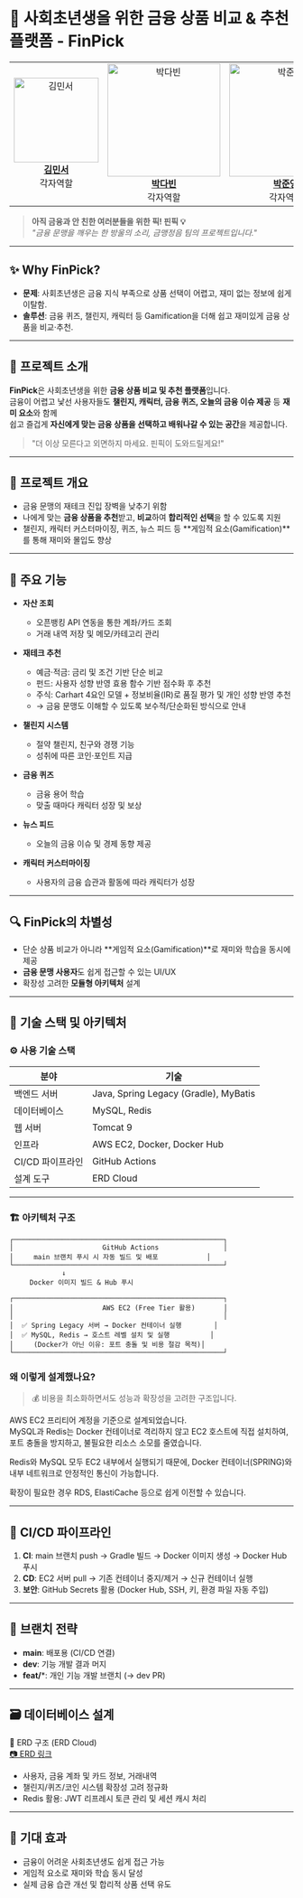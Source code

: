 # 💸 사회초년생을 위한 금융 상품 비교 & 추천 플랫폼 - FinPick

<div align="center">

<table align="center">
  <tr>
    <td align="center">
      <img src="https://github.com/user-attachments/assets/0dc1260f-5525-4992-aed0-da08394cd918" width="150" alt="김민서"/><br/>
      <a href="https://github.com/meentho"><b>김민서</b></a><br/>
      각자역할
    </td>
    <td align="center">
      <img src="https://github.com/user-attachments/assets/809d67c5-e9cd-4415-bbaf-ba1ef9c8de4a" width="200" alt="박다빈"/><br/>
      <a href="https://github.com/lego812"><b>박다빈</b></a><br/>
      각자역할
    </td>
    <td align="center">
      <img src="https://github.com/user-attachments/assets/6f20bbba-3258-43bf-a295-142d26b28c42" width="200" alt="박준영"/><br/>
      <a href="https://github.com/Tarae0419"><b>박준영</b></a><br/>
      각자역할
    </td>
    <td align="center">
      <img src="https://github.com/user-attachments/assets/d04c965c-907a-49b6-bf51-bbe42caf7c43" width="200" alt="손주성"/><br/>
      <a href="https://github.com/ShonJuSeong"><b>손주성</b></a><br/>
      각자역할
    </td>
    <td align="center">
      <img src="https://github.com/user-attachments/assets/51e2cbda-7616-4166-abfd-4f1ea5755d02" width="190" alt="조자영"/><br/>
      <a href="https://github.com/cho-ja-young"><b>조자영</b></a><br/>
      각자역할
    </td>
    <td align="center">
      <img src="https://github.com/user-attachments/assets/e297a9fe-ae27-4649-bd0c-5e6a04e94289" width="200" alt="조예림"/><br/>
      <a href="https://github.com/cocoaocean"><b>조예림</b></a><br/>
      각자역할
    </td>
  </tr>
</table>

</div>

> **아직 금융과 안 친한 여러분들을 위한 픽! 핀픽 💡**  
> _"금융 문맹을 깨우는 한 방울의 소리, 금맹정음 팀의 프로젝트입니다."_

---

## ✨ Why FinPick?
- **문제**: 사회초년생은 금융 지식 부족으로 상품 선택이 어렵고, 재미 없는 정보에 쉽게 이탈함.
- **솔루션**: 금융 퀴즈, 챌린지, 캐릭터 등 Gamification을 더해 쉽고 재미있게 금융 상품을 비교·추천.

---

## 📌 프로젝트 소개
**FinPick**은 사회초년생을 위한 **금융 상품 비교 및 추천 플랫폼**입니다.  
금융이 어렵고 낯선 사용자들도 **챌린지, 캐릭터, 금융 퀴즈, 오늘의 금융 이슈 제공** 등 **재미 요소**와 함께  
쉽고 즐겁게 **자신에게 맞는 금융 상품을 선택하고 배워나갈 수 있는 공간**을 제공합니다.

> "더 이상 모른다고 외면하지 마세요. 핀픽이 도와드릴게요!"

---

## 🎯 프로젝트 개요
- 금융 문맹의 재테크 진입 장벽을 낮추기 위함
- 나에게 맞는 **금융 상품을 추천**받고, **비교**하여 **합리적인 선택**을 할 수 있도록 지원
- 챌린지, 캐릭터 커스터마이징, 퀴즈, 뉴스 피드 등 **게임적 요소(Gamification)**를 통해 재미와 몰입도 향상

---

## 📱 주요 기능
- **자산 조회**
  - 오픈뱅킹 API 연동을 통한 계좌/카드 조회
  - 거래 내역 저장 및 메모/카테고리 관리

- **재테크 추천**
  - 예금·적금: 금리 및 조건 기반 단순 비교
  - 펀드: 사용자 성향 반영 효용 함수 기반 점수화 후 추천
  - 주식: Carhart 4요인 모델 + 정보비율(IR)로 품질 평가 및 개인 성향 반영 추천
  - → 금융 문맹도 이해할 수 있도록 보수적/단순화된 방식으로 안내

- **챌린지 시스템**
  - 절약 챌린지, 친구와 경쟁 기능
  - 성취에 따른 코인·포인트 지급

- **금융 퀴즈**
  - 금융 용어 학습
  - 맞출 때마다 캐릭터 성장 및 보상

- **뉴스 피드**
  - 오늘의 금융 이슈 및 경제 동향 제공

- **캐릭터 커스터마이징**
  - 사용자의 금융 습관과 활동에 따라 캐릭터가 성장

---

## 🔍 FinPick의 차별성
- 단순 상품 비교가 아니라 **게임적 요소(Gamification)**로 재미와 학습을 동시에 제공
- **금융 문맹 사용자**도 쉽게 접근할 수 있는 UI/UX
- 확장성 고려한 **모듈형 아키텍처** 설계

---

## 🧱 기술 스택 및 아키텍처

### ⚙️ 사용 기술 스택
| 분야             | 기술                                         |
|------------------|----------------------------------------------|
| 백엔드 서버      | Java, Spring Legacy (Gradle), MyBatis        |
| 데이터베이스     | MySQL, Redis                                  |
| 웹 서버          | Tomcat 9                                      |
| 인프라           | AWS EC2, Docker, Docker Hub                   |
| CI/CD 파이프라인 | GitHub Actions                                |
| 설계 도구        | ERD Cloud                                     |

---

### 🏗️ 아키텍처 구조
```text
┌────────────────────────────────────────────────────┐
│                      GitHub Actions                │
│     main 브랜치 푸시 시 자동 빌드 및 배포            │
└────────────────────────────────────────────────────┘
             ↓
     Docker 이미지 빌드 & Hub 푸시

┌────────────────────────────────────────────────────┐
│                      AWS EC2 (Free Tier 활용)       │
│                                                    │
│  ✅ Spring Legacy 서버 → Docker 컨테이너 실행        │
│  ✅ MySQL, Redis → 호스트 레벨 설치 및 실행          │
│     (Docker가 아닌 이유: 포트 충돌 및 비용 절감 목적)│
└────────────────────────────────────────────────────┘
```

### 왜 이렇게 설계했나요?
> 💰 비용을 최소화하면서도 성능과 확장성을 고려한 구조입니다.

AWS EC2 프리티어 계정을 기준으로 설계되었습니다.  
MySQL과 Redis는 Docker 컨테이너로 격리하지 않고 EC2 호스트에 직접 설치하여,  
포트 충돌을 방지하고, 불필요한 리소스 소모를 줄였습니다.  

Redis와 MySQL 모두 EC2 내부에서 실행되기 때문에,
Docker 컨테이너(SPRING)와 내부 네트워크로 안정적인 통신이 가능합니다.

확장이 필요한 경우 RDS, ElastiCache 등으로 쉽게 이전할 수 있습니다.

---

## 🚀 CI/CD 파이프라인
1. **CI**: main 브랜치 push → Gradle 빌드 → Docker 이미지 생성 → Docker Hub 푸시  
2. **CD**: EC2 서버 pull → 기존 컨테이너 중지/제거 → 신규 컨테이너 실행  
3. **보안**: GitHub Secrets 활용 (Docker Hub, SSH, 키, 환경 파일 자동 주입)

---

## 🧪 브랜치 전략
- **main**: 배포용 (CI/CD 연결)  
- **dev**: 기능 개발 결과 머지  
- **feat/***: 개인 기능 개발 브랜치 (→ dev PR)  

---

## 🗃️ 데이터베이스 설계
📌 ERD 구조 (ERD Cloud)  
[📷 ERD 링크](https://www.erdcloud.com/d/st7GJkzBibHJHnQWg)

- 사용자, 금융 계좌 및 카드 정보, 거래내역  
- 챌린지/퀴즈/코인 시스템 확장성 고려 정규화  
- Redis 활용: JWT 리프레시 토큰 관리 및 세션 캐시 처리

---

## 🌟 기대 효과
- 금융이 어려운 사회초년생도 쉽게 접근 가능  
- 게임적 요소로 재미와 학습 동시 달성  
- 실제 금융 습관 개선 및 합리적 상품 선택 유도  
